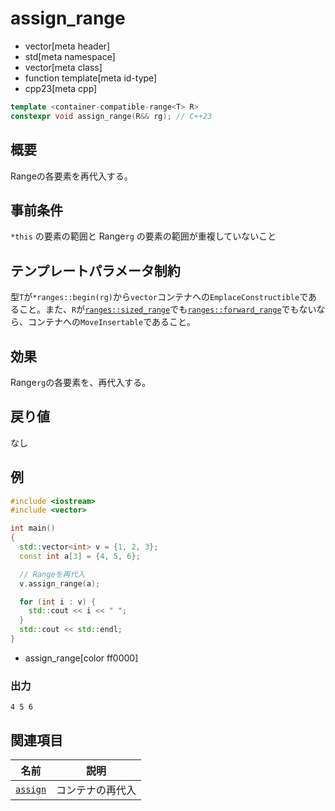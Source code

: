 # assign_range
* vector[meta header]
* std[meta namespace]
* vector[meta class]
* function template[meta id-type]
* cpp23[meta cpp]

```cpp
template <container-compatible-range<T> R>
constexpr void assign_range(R&& rg); // C++23
```

## 概要
Rangeの各要素を再代入する。


## 事前条件
`*this` の要素の範囲と Range`rg` の要素の範囲が重複していないこと


## テンプレートパラメータ制約
型`T`が`*ranges::begin(rg)`から`vector`コンテナへの`EmplaceConstructible`であること。また、`R`が[`ranges::sized_range`](../../ranges/sized_range.md)でも[`ranges::forward_range`](../../ranges/forward_range.md)でもないなら、コンテナへの`MoveInsertable`であること。


## 効果
Range`rg`の各要素を、再代入する。


## 戻り値
なし


## 例
```cpp example
#include <iostream>
#include <vector>

int main()
{
  std::vector<int> v = {1, 2, 3};
  const int a[3] = {4, 5, 6};

  // Rangeを再代入
  v.assign_range(a);

  for (int i : v) {
    std::cout << i << " ";
  }
  std::cout << std::endl;
}
```
* assign_range[color ff0000]

### 出力
```
4 5 6 
```


## 関連項目

| 名前                                      | 説明                  |
|-------------------------------------------|----------------------|
| [`assign`](assign.md)                     | コンテナの再代入        |
